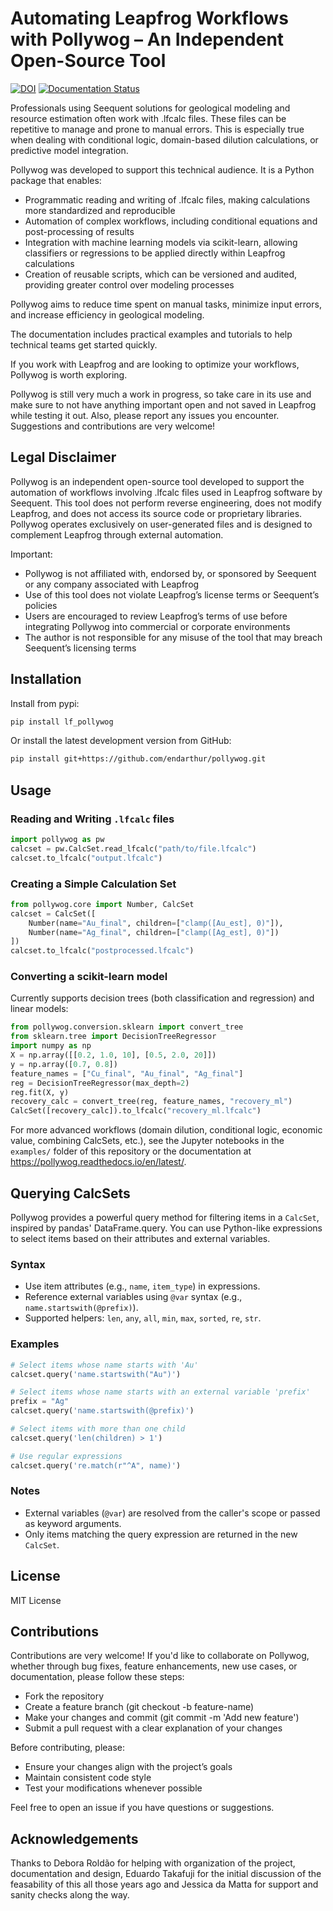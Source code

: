 # Automating Leapfrog Workflows with Pollywog – An Independent Open-Source Tool

[![DOI](https://zenodo.org/badge/1071742254.svg)](https://doi.org/10.5281/zenodo.17313856)
[![Documentation Status](https://readthedocs.org/projects/pollywog/badge/?version=latest)](https://pollywog.readthedocs.io/en/latest/?badge=latest)


Professionals using Seequent solutions for geological modeling and resource estimation often work with .lfcalc files. These files can be repetitive to manage and prone to manual errors. This is especially true when dealing with conditional logic, domain-based dilution calculations, or predictive model integration.

Pollywog was developed to support this technical audience. It is a Python package that enables:

- Programmatic reading and writing of .lfcalc files, making calculations more standardized and reproducible
- Automation of complex workflows, including conditional equations and post-processing of results
- Integration with machine learning models via scikit-learn, allowing classifiers or regressions to be applied directly within Leapfrog calculations
- Creation of reusable scripts, which can be versioned and audited, providing greater control over modeling processes

Pollywog aims to reduce time spent on manual tasks, minimize input errors, and increase efficiency in geological modeling.

The documentation includes practical examples and tutorials to help technical teams get started quickly.

If you work with Leapfrog and are looking to optimize your workflows, Pollywog is worth exploring.

Pollywog is still very much a work in progress, so take care in its use and make sure to not have anything important open and not saved in Leapfrog while testing it out. Also, please report any issues you encounter. Suggestions and contributions are very welcome!

## Legal Disclaimer

Pollywog is an independent open-source tool developed to support the automation of workflows involving .lfcalc files used in Leapfrog software by Seequent.
This tool does not perform reverse engineering, does not modify Leapfrog, and does not access its source code or proprietary libraries. Pollywog operates exclusively on user-generated files and is designed to complement Leapfrog through external automation.

Important:
- Pollywog is not affiliated with, endorsed by, or sponsored by Seequent or any company associated with Leapfrog
- Use of this tool does not violate Leapfrog’s license terms or Seequent’s policies
- Users are encouraged to review Leapfrog’s terms of use before integrating Pollywog into commercial or corporate environments
- The author is not responsible for any misuse of the tool that may breach Seequent’s licensing terms


## Installation

Install from pypi:

```bash
pip install lf_pollywog
```

Or install the latest development version from GitHub:

```bash
pip install git+https://github.com/endarthur/pollywog.git
```

## Usage

### Reading and Writing `.lfcalc` files

```python
import pollywog as pw
calcset = pw.CalcSet.read_lfcalc("path/to/file.lfcalc")
calcset.to_lfcalc("output.lfcalc")
```

### Creating a Simple Calculation Set

```python
from pollywog.core import Number, CalcSet
calcset = CalcSet([
    Number(name="Au_final", children=["clamp([Au_est], 0)"]),
    Number(name="Ag_final", children=["clamp([Ag_est], 0)"])
])
calcset.to_lfcalc("postprocessed.lfcalc")
```

### Converting a scikit-learn model

Currently supports decision trees (both classification and regression) and linear models:

```python
from pollywog.conversion.sklearn import convert_tree
from sklearn.tree import DecisionTreeRegressor
import numpy as np
X = np.array([[0.2, 1.0, 10], [0.5, 2.0, 20]])
y = np.array([0.7, 0.8])
feature_names = ["Cu_final", "Au_final", "Ag_final"]
reg = DecisionTreeRegressor(max_depth=2)
reg.fit(X, y)
recovery_calc = convert_tree(reg, feature_names, "recovery_ml")
CalcSet([recovery_calc]).to_lfcalc("recovery_ml.lfcalc")
```

For more advanced workflows (domain dilution, conditional logic, economic value, combining CalcSets, etc.), see the Jupyter notebooks in the `examples/` folder of this repository or the documentation at https://pollywog.readthedocs.io/en/latest/.

## Querying CalcSets

Pollywog provides a powerful query method for filtering items in a `CalcSet`, inspired by pandas' DataFrame.query. You can use Python-like expressions to select items based on their attributes and external variables.

### Syntax
- Use item attributes (e.g., `name`, `item_type`) in expressions.
- Reference external variables using `@var` syntax (e.g., `name.startswith(@prefix)`).
- Supported helpers: `len`, `any`, `all`, `min`, `max`, `sorted`, `re`, `str`.

### Examples

```python
# Select items whose name starts with 'Au'
calcset.query('name.startswith("Au")')

# Select items whose name starts with an external variable 'prefix'
prefix = "Ag"
calcset.query('name.startswith(@prefix)')

# Select items with more than one child
calcset.query('len(children) > 1')

# Use regular expressions
calcset.query('re.match(r"^A", name)')
```

### Notes
- External variables (`@var`) are resolved from the caller's scope or passed as keyword arguments.
- Only items matching the query expression are returned in the new `CalcSet`.

## License

MIT License

<!-- ## Authors

See `AUTHORS` file or repository contributors. -->

## Contributions

Contributions are very welcome!
If you'd like to collaborate on Pollywog, whether through bug fixes, feature enhancements, new use cases, or documentation, please follow these steps:

- Fork the repository
- Create a feature branch (git checkout -b feature-name)
- Make your changes and commit (git commit -m 'Add new feature')
- Submit a pull request with a clear explanation of your changes

Before contributing, please:
- Ensure your changes align with the project’s goals
- Maintain consistent code style
- Test your modifications whenever possible

Feel free to open an issue if you have questions or suggestions.

## Acknowledgements

Thanks to Debora Roldão for helping with organization of the project, documentation and design, Eduardo Takafuji for the initial discussion of the feasability of this all those years ago and Jessica da Matta for support and sanity checks along the way.
